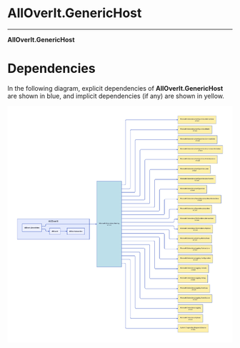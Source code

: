 # AllOverIt.GenericHost
---
**AllOverIt.GenericHost**

# Dependencies
In the following diagram, explicit dependencies of **AllOverIt.GenericHost** are shown in blue, and implicit dependencies (if any) are shown in yellow.

<img src="../../images/dependencies/alloverit-generichost.png" width="800"/>